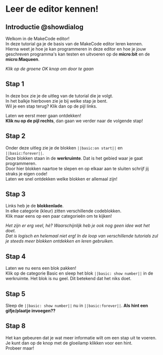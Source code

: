 # Leer de editor kennen!

## Introductie @showdialog
Welkom in de MakeCode editor!  
In deze tutorial ga je de basis van de MakeCode editor leren kennen.  
Hierna weet je hoe je kan programmeren in deze editor en hoe je jouw geschreven programma's 
kan testen en uitvoeren op de **micro:bit** en de **micro:Maqueen**.  


*Klik op de groene OK knop om door te gaan*

## Stap 1
In deze box zie je de uitleg van de tutorial die je volgt.  
In het balkje hierboven zie je bij welke stap je bent.    
Wil je een stap terug? Klik dan op de pijl links. 

Laten we eerst meer gaan ontdekken!  
**Klik nu op de pijl rechts**, dan gaan we verder naar de volgende stap!

## Stap 2
Onder deze uitleg zie je de blokken ``||basic:on start||`` en ``||basic:forever||``.  
Deze blokken staan in de **werkruimte**. Dat is het gebied waar je gaat programmeren.  
Door hier blokken naartoe te slepen en op elkaar aan te sluiten schrijf jij straks je eigen code!  
Laten we snel ontdekken welke blokken er allemaal zijn!

## Stap 3
Links heb je de **blokkenlade**.  
In elke categorie (kleur) zitten verschillende codeblokken.  
Klik maar eens op een paar categorieën om te kijken!  

*Het zijn er erg veel, hè? Waarschijnlijk heb je ook nog geen idee wat het doet.*  
*Dat is logisch en helemaal niet erg! In de loop van verschillende tutorials zul je steeds meer blokken ontdekken en leren gebruiken.*


## Stap 4
Laten we nu eens een blok pakken!  
Klik op de categorie Basic en sleep het blok ``||basic: show number||`` in de werkruimte. 
Het blok is nu geel. Dit betekend dat het niks doet. 

## Stap 5
Sleep de ``||basic: show number||`` nu in ``||basic:forever||``.
**Als hint een gifje/plaatje invoegen??**


## Stap 8
Het kan gebeuren dat je wat meer informatie wilt om een stap uit te voeren.  
Je kunt dan op de knop met de gloeilamp klikken voor een hint.    
Probeer maar!